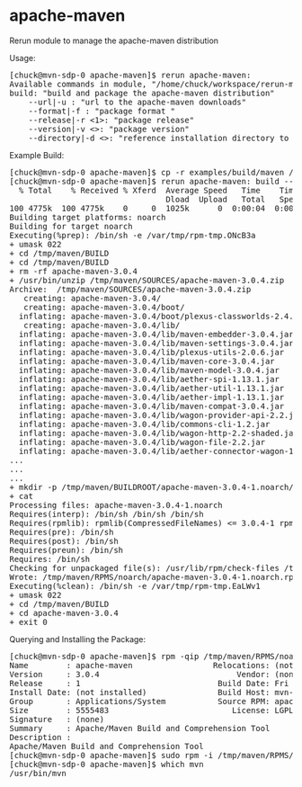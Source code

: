 apache-maven
============


Rerun module to manage the apache-maven distribution

Usage:
<pre>
[chuck@mvn-sdp-0 apache-maven]$ rerun apache-maven:
Available commands in module, "/home/chuck/workspace/rerun-modules/apache-maven":
build: "build and package the apache-maven distribution"
    --url|-u <http://apache.mirrors.lucidnetworks.net/maven/maven-3>: "url to the apache-maven downloads"
    --format|-f <rpm>: "package format "
    --release|-r <1>: "package release"
    --version|-v <>: "package version"
    --directory|-d <>: "reference installation directory to package"
</pre>

Example Build:
<pre>
[chuck@mvn-sdp-0 apache-maven]$ cp -r examples/build/maven /tmp
[chuck@mvn-sdp-0 apache-maven]$ rerun apache-maven: build --directory /tmp/maven --version 3.0.4
  % Total    % Received % Xferd  Average Speed   Time    Time     Time  Current
                                 Dload  Upload   Total   Spent    Left  Speed
100 4775k  100 4775k    0     0  1025k      0  0:00:04  0:00:04 --:--:-- 1144k
Building target platforms: noarch
Building for target noarch
Executing(%prep): /bin/sh -e /var/tmp/rpm-tmp.ONcB3a
+ umask 022
+ cd /tmp/maven/BUILD
+ cd /tmp/maven/BUILD
+ rm -rf apache-maven-3.0.4
+ /usr/bin/unzip /tmp/maven/SOURCES/apache-maven-3.0.4.zip
Archive:  /tmp/maven/SOURCES/apache-maven-3.0.4.zip
   creating: apache-maven-3.0.4/
   creating: apache-maven-3.0.4/boot/
  inflating: apache-maven-3.0.4/boot/plexus-classworlds-2.4.jar  
   creating: apache-maven-3.0.4/lib/
  inflating: apache-maven-3.0.4/lib/maven-embedder-3.0.4.jar  
  inflating: apache-maven-3.0.4/lib/maven-settings-3.0.4.jar  
  inflating: apache-maven-3.0.4/lib/plexus-utils-2.0.6.jar  
  inflating: apache-maven-3.0.4/lib/maven-core-3.0.4.jar  
  inflating: apache-maven-3.0.4/lib/maven-model-3.0.4.jar  
  inflating: apache-maven-3.0.4/lib/aether-spi-1.13.1.jar  
  inflating: apache-maven-3.0.4/lib/aether-util-1.13.1.jar  
  inflating: apache-maven-3.0.4/lib/aether-impl-1.13.1.jar  
  inflating: apache-maven-3.0.4/lib/maven-compat-3.0.4.jar  
  inflating: apache-maven-3.0.4/lib/wagon-provider-api-2.2.jar  
  inflating: apache-maven-3.0.4/lib/commons-cli-1.2.jar  
  inflating: apache-maven-3.0.4/lib/wagon-http-2.2-shaded.jar  
  inflating: apache-maven-3.0.4/lib/wagon-file-2.2.jar  
  inflating: apache-maven-3.0.4/lib/aether-connector-wagon-1.13.1.jar  
...
...
...
+ mkdir -p /tmp/maven/BUILDROOT/apache-maven-3.0.4-1.noarch/usr/bin
+ cat
Processing files: apache-maven-3.0.4-1.noarch
Requires(interp): /bin/sh /bin/sh /bin/sh
Requires(rpmlib): rpmlib(CompressedFileNames) <= 3.0.4-1 rpmlib(PayloadFilesHavePrefix) <= 4.0-1
Requires(pre): /bin/sh
Requires(post): /bin/sh
Requires(preun): /bin/sh
Requires: /bin/sh
Checking for unpackaged file(s): /usr/lib/rpm/check-files /tmp/maven/BUILDROOT/apache-maven-3.0.4-1.noarch
Wrote: /tmp/maven/RPMS/noarch/apache-maven-3.0.4-1.noarch.rpm
Executing(%clean): /bin/sh -e /var/tmp/rpm-tmp.EaLWv1
+ umask 022
+ cd /tmp/maven/BUILD
+ cd apache-maven-3.0.4
+ exit 0
</pre>

Querying and Installing the Package:
<pre>
[chuck@mvn-sdp-0 apache-maven]$ rpm -qip /tmp/maven/RPMS/noarch/apache-maven-3.0.4-1.noarch.rpm 
Name        : apache-maven                 Relocations: (not relocatable)
Version     : 3.0.4                             Vendor: (none)
Release     : 1                             Build Date: Fri 09 Nov 2012 08:33:39 AM PST
Install Date: (not installed)               Build Host: mvn-sdp-0.local
Group       : Applications/System           Source RPM: apache-maven-3.0.4-1.src.rpm
Size        : 5555483                          License: LGPL
Signature   : (none)
Summary     : Apache/Maven Build and Comprehension Tool
Description :
Apache/Maven Build and Comprehension Tool
[chuck@mvn-sdp-0 apache-maven]$ sudo rpm -i /tmp/maven/RPMS/noarch/apache-maven-3.0.4-1.noarch.rpm 
[chuck@mvn-sdp-0 apache-maven]$ which mvn
/usr/bin/mvn
</pre>
